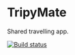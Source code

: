 # TripyMate
Shared travelling app.

[![Build status](https://ci.appveyor.com/api/projects/status/ytvuwrbqk4h7xpkv?svg=true)](https://ci.appveyor.com/project/petkoche/tripymate)
